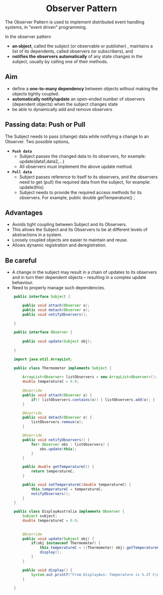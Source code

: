 # <center> Observer Pattern </center>

The Observer Pattern is used to implement distributed event handling systems, in
"event driven" programming.

In the observer pattern

- **an object**, called the subject (or observable or publisher) , maintains a list of its dependents, called observers (or subscribers), and
- **notifies the observers automatically** of any state changes in the subject, usually by calling one of their methods.

## Aim
- define a **one-to-many dependency** between objects without making the objects
tightly coupled.
- **automatically notify/update** an open-ended number of observers (dependent
objects) when the subject changes state
- be able to dynamically add and remove observers

## Passing data: Push or Pull
The Subject needs to pass (change) data while notifying a change to an Observer. Two possible options,
- **`Push data`**
   - Subject passes the changed data to its observers, for example: update(data1,data2,…)
   - All observers must implement the above update method.
- **`Pull data`**
   - Subject passes reference to itself to its observers, and the observers need
to get (pull) the required data from the subject, for example: update(this)
   - Subject needs to provide the required access methods for its observers. For example, public double getTemperature() ;

## Advantages
- Avoids tight coupling between Subject and its Observers.
- This allows the Subject and its Observers to be at different levels of abstractions in a system.
- Loosely coupled objects are easier to maintain and reuse.
- Allows dynamic registration and deregistration.

## Be careful
- A change in the subject may result in a chain of updates to its observers and in
turn their dependent objects – resulting in a complex update behaviour.
- Need to properly manage such dependencies.

~~~java
    public interface Subject {

        public void attach(Observer o);
        public void detach(Observer o);
        public void notifyObservers();
        
    }
~~~

~~~java
    public interface Observer {
        
        public void update(Subject obj);
        
    }
~~~

~~~java
    import java.util.ArrayList;

    public class Thermometer implements Subject {
        
        ArrayList<Observer> listObservers = new ArrayList<Observer>();
        double temperatureC = 0.0;
        
        @Override
        public void attach(Observer o) {
            if(! listObservers.contains(o)) { listObservers.add(o); }
        }

        @Override
        public void detach(Observer o) {
            listObservers.remove(o);
        }

        @Override
        public void notifyObservers() {
            for( Observer obs : listObservers) {
                obs.update(this);
            }
        }

        public double getTemperatureC() {
            return temperatureC;
        }

        public void setTemperatureC(double temperatureC) {
            this.temperatureC = temperatureC;
            notifyObservers();
        }
    }
~~~

~~~java
    public class DisplayAustralia implements Observer {
        Subject subject;
        double temperatureC = 0.0;
        
        
        @Override
        public void update(Subject obj) {
            if(obj instanceof Thermometer) {
                this.temperatureC = ((Thermometer) obj).getTemperatureC();
                display();
            }	
        }

        public void display() {
            System.out.printf("From DisplayAus: Temperature is %.2f C\n" ， temperatureC);
        }
        
    }
~~~